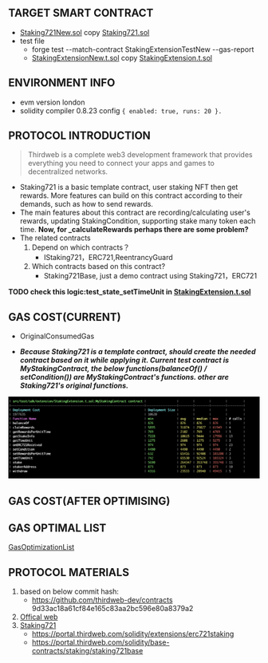 ## TARGET SMART CONTRACT
*  [Staking721New.sol](contracts/extension/Staking721New.sol) copy [Staking721.sol](contracts/extension/Staking721.sol)  
*  test file
    * forge test --match-contract StakingExtensionTestNew --gas-report
    * [StakingExtensionNew.t.sol](./src/test/sdk/extension/StakingExtensionNew.t.sol) copy [StakingExtension.t.sol](./src/test/sdk/extension/StakingExtension.t.sol)

## ENVIRONMENT INFO
* evm version london
* solidity compiler 0.8.23 config `{ enabled: true, runs: 20 }.`


## PROTOCOL INTRODUCTION
> Thirdweb is a complete web3 development framework that provides everything you need to connect your apps and games to decentralized networks.
* Staking721 is a basic template contract, user staking NFT then get rewards. More features can build on this contract according to their demands, such as how to send rewards.  
* The main features about this contract are recording/calculating user's rewards, updating StakingCondition, supporting stake many token each time. **Now, for _calculateRewards perhaps there are some problem?**
* The related contracts
    1. Depend on which contracts？
        * IStaking721，ERC721,ReentrancyGuard
    2. Which contracts based on this contract?
        * Staking721Base, just a demo contract using Staking721，ERC721

**TODO check this logic:test_state_setTimeUnit in [StakingExtension.t.sol](./src/test/sdk/extension/StakingExtension.t.sol)**
## GAS COST(CURRENT)
- OriginalConsumedGas
 * ***Because Staking721 is a template contract, should create the needed contract based on it while applying it. Current test contract is MyStakingContract, the below functions(balanceOf() / setCondition()) are MyStakingContract's functions. other are Staking721's original functions.*** 
  <img src="OriginalConsumedGas.png" alt="external_result" width="1000"/>



## GAS COST(AFTER OPTIMISING)




## GAS OPTIMAL LIST

[GasOptimizationList](GasOptimizationList.md)









## PROTOCOL MATERIALS
1. based on below commit hash: 
    *   https://github.com/thirdweb-dev/contracts 9d33ac18a61cf84e165c83aa2bc596e80a8379a2
2. [Offical web](https://portal.thirdweb.com/contracts)
3. [Staking721](contracts/extension/Staking721.sol)
    * https://portal.thirdweb.com/solidity/extensions/erc721staking
    * https://portal.thirdweb.com/solidity/base-contracts/staking/staking721base
    

